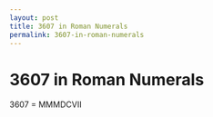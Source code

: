 ```yaml
---
layout: post
title: 3607 in Roman Numerals
permalink: 3607-in-roman-numerals
---
```


# 3607 in Roman Numerals

3607 = MMMDCVII

